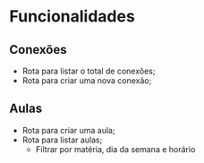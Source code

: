 # Funcionalidades

## Conexões

- Rota para listar o total de conexões;
- Rota para criar uma nova conexão;

## Aulas

- Rota para criar uma aula;
- Rota para listar aulas;
  - Filtrar por matéria, dia da semana e horário
